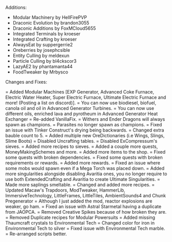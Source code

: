 Additions:
+ Modular Machinery by HellFirePVP
+ Draconic Evolution by brandon3055
+ Draconic Additions by FoxMCloud5655
+ Integrated Terminals by kroeser
+ Integrated Crafting by kroeser
+ AlwaysEat by suppergerrie2
+ Oreberries by josephcsible
+ Entity Culling by meldexun
+ Particle Culling by bl4ckscor3
+ LazyAE2 by phantamanta44
+ FoodTweaker by Mrbysco


Changes and Fixes:


= Added Modular Machines [EXP Generator, Advanced Coke Furnace, Electric Water Heater, Super Electric Furnace, Ultimate Electric Furnace and more! (Posting a list on discord)].
= You can now use biodiesel, biofuel, canola oil and oil in Advanced Generator Turbines.
= You can now use different oils, enriched lava and pyrotheum in Advanced Generator Heat Exchanger
= Re-added VanillaFix.
= Withers and Ender Dragons will always spawn as champions.
= Parasites no longer spawn as champions.
= Fixed an issue with Tinker Construct's drying being backwards.
= Changed extra bauble count to 5.
= Added multiple new OreDictionaries (i.e Wings, Slings, Slime Boots)
= Disabled Uncrafting tables.
= Disabled ExCompressum's sieves.
= Added more recipes to sieves.
= Added a couple more quests, MoneyMakingSchemes and more.
= Added more items to the shop.
= Fixed some quests with broken dependencies.
= Fixed some quests with broken requirements or rewards.
= Added more rewards.
= Fixed an issue where some mobs would spawn even if a Mega Torch was placed down.
= Added more singularities alongside disabling Avaritia ones, you no longer require to use both ExtendedCrafting and Avaritia to create Ultimate Singularities.
= Made more saplings smeltable.
= Changed and added more recipes.
= Updated Macaw's Trapdoors, ModTweaker, HammerLib, ImmersiveTechnology, LittleFrames, LittleTiles, AmbientSounds4 and Chunk Pregenerator
= Although I just added the mod, reactor explosions are weaker, go ham.
= Fixed an issue with Astral Starmetal having a duplicate from JAOPCA.
= Removed Creative Spikes because of how broken they are.
= Removed Duplicate recipes for Modular Powersuits
= Added missing Thaumcraft crystals to Environmental Tech
= Changed color for iron in Environmental Tech to silver
= Fixed issue with Environmental Tech marble.
= Re-arranged scripts better.
